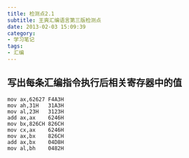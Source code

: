```yaml
---
title: 检测点2.1
subtitle: 王爽汇编语言第三版检测点
date: 2013-02-03 15:09:39
category:
- 学习笔记
tags: 
- 汇编
---
```



##  写出每条汇编指令执行后相关寄存器中的值

    mov ax,62627 F4A3H
    mov ah,31H	 31A3H
    mov al,23H	 3123H
    add ax,ax	 6246H
    mov bx,826CH 826CH
    mov cx,ax	 6246H
    mov ax,bx	 826CH
    add ax,bx	 04D8H
    mov al,bh	 0482H